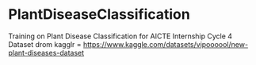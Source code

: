# PlantDiseaseClassification
Training on Plant Disease Classification for AICTE Internship Cycle 4
Dataset drom kagglr = https://www.kaggle.com/datasets/vipoooool/new-plant-diseases-dataset
